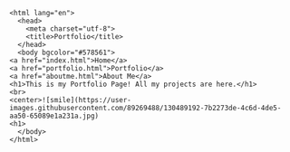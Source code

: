 <!doctype html>
	<html lang="en">
	  <head>
	    <meta charset="utf-8">
	    <title>Portfolio</title>
	  </head>
	  <body bgcolor="#578561">
    <a href="index.html">Home</a>
    <a href="portfolio.html">Portfolio</a>
    <a href="aboutme.html">About Me</a>
    <h1>This is my Portfolio Page! All my projects are here.</h1>
    <br>
    <center>![smile](https://user-images.githubusercontent.com/89269488/130489192-7b2273de-4c6d-4de5-aa50-65089e1a231a.jpg)
    <h1>   
	  </body>
	</html>
